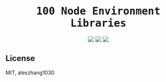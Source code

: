 <h1 align="center"><samp>100 Node Environment Libraries</samp></h1>

<p align="center">
 <!-- progress start -->
<img src="https://img.shields.io/badge/progress-%204-purple.svg" />
<!-- progress end -->
 <a href="./List.md"> <img src="https://img.shields.io/badge/Node-Libraries-green.svg"  /></a>
 <a href="./common/index.md"> <img src="https://img.shields.io/badge/-通用内容-blue.svg"  /></a>
</p>

## License 

MIT, alexzhang1030